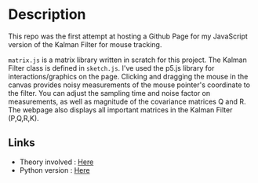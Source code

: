 # Description
This repo was the first attempt at hosting a Github Page for my JavaScript version of the Kalman Filter for mouse tracking.

`matrix.js` is a matrix library written in scratch for this project. The Kalman Filter class is defined in `sketch.js`. I've used the p5.js library for interactions/graphics on the page. Clicking and dragging the mouse in the canvas provides noisy measurements of the mouse pointer's coordinate to the filter. You can adjust the sampling time and noise factor on measurements, as well as magnitude of the covariance matrices Q and R. The webpage also displays all important matrices in the Kalman Filter (P,Q,R,K).

## Links
* Theory involved : [Here](http://www.cs.unc.edu/~welch/kalman/kalmanIntro.html)
* Python version : [Here](https://github.com/GR-Code/kalman-py)
